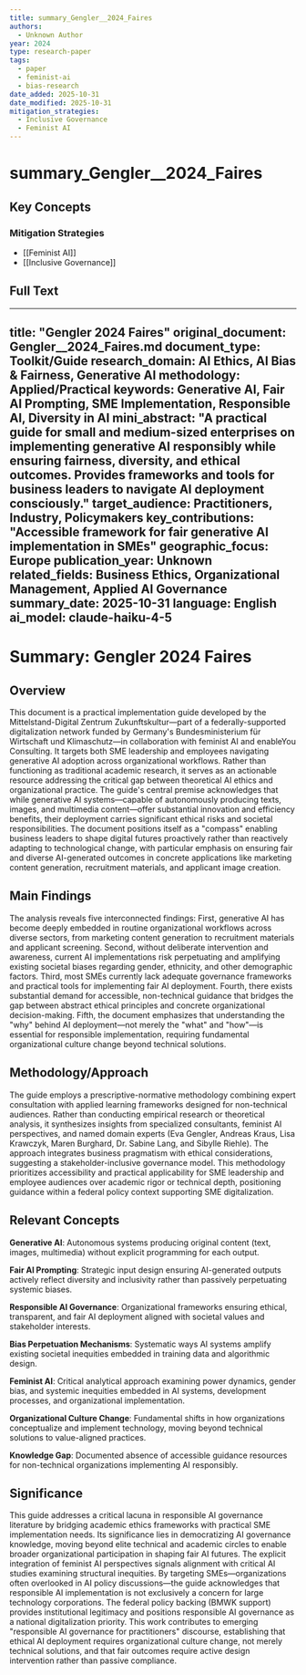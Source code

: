 ```yaml
---
title: summary_Gengler__2024_Faires
authors:
  - Unknown Author
year: 2024
type: research-paper
tags:
  - paper
  - feminist-ai
  - bias-research
date_added: 2025-10-31
date_modified: 2025-10-31
mitigation_strategies:
  - Inclusive Governance
  - Feminist AI
---
```


# summary_Gengler__2024_Faires

## Key Concepts

### Mitigation Strategies
- [[Feminist AI]]
- [[Inclusive Governance]]

## Full Text

---
title: "Gengler 2024 Faires"
original_document: Gengler__2024_Faires.md
document_type: Toolkit/Guide
research_domain: AI Ethics, AI Bias & Fairness, Generative AI
methodology: Applied/Practical
keywords: Generative AI, Fair AI Prompting, SME Implementation, Responsible AI, Diversity in AI
mini_abstract: "A practical guide for small and medium-sized enterprises on implementing generative AI responsibly while ensuring fairness, diversity, and ethical outcomes. Provides frameworks and tools for business leaders to navigate AI deployment consciously."
target_audience: Practitioners, Industry, Policymakers
key_contributions: "Accessible framework for fair generative AI implementation in SMEs"
geographic_focus: Europe
publication_year: Unknown
related_fields: Business Ethics, Organizational Management, Applied AI Governance
summary_date: 2025-10-31
language: English
ai_model: claude-haiku-4-5
---

# Summary: Gengler 2024 Faires

## Overview

This document is a practical implementation guide developed by the Mittelstand-Digital Zentrum Zukunftskultur—part of a federally-supported digitalization network funded by Germany's Bundesministerium für Wirtschaft und Klimaschutz—in collaboration with feminist AI and enableYou Consulting. It targets both SME leadership and employees navigating generative AI adoption across organizational workflows. Rather than functioning as traditional academic research, it serves as an actionable resource addressing the critical gap between theoretical AI ethics and organizational practice. The guide's central premise acknowledges that while generative AI systems—capable of autonomously producing texts, images, and multimedia content—offer substantial innovation and efficiency benefits, their deployment carries significant ethical risks and societal responsibilities. The document positions itself as a "compass" enabling business leaders to shape digital futures proactively rather than reactively adapting to technological change, with particular emphasis on ensuring fair and diverse AI-generated outcomes in concrete applications like marketing content generation, recruitment materials, and applicant image creation.

## Main Findings

The analysis reveals five interconnected findings: First, generative AI has become deeply embedded in routine organizational workflows across diverse sectors, from marketing content generation to recruitment materials and applicant screening. Second, without deliberate intervention and awareness, current AI implementations risk perpetuating and amplifying existing societal biases regarding gender, ethnicity, and other demographic factors. Third, most SMEs currently lack adequate governance frameworks and practical tools for implementing fair AI deployment. Fourth, there exists substantial demand for accessible, non-technical guidance that bridges the gap between abstract ethical principles and concrete organizational decision-making. Fifth, the document emphasizes that understanding the "why" behind AI deployment—not merely the "what" and "how"—is essential for responsible implementation, requiring fundamental organizational culture change beyond technical solutions.

## Methodology/Approach

The guide employs a prescriptive-normative methodology combining expert consultation with applied learning frameworks designed for non-technical audiences. Rather than conducting empirical research or theoretical analysis, it synthesizes insights from specialized consultants, feminist AI perspectives, and named domain experts (Eva Gengler, Andreas Kraus, Lisa Krawczyk, Maren Burghard, Dr. Sabine Lang, and Sibylle Riehle). The approach integrates business pragmatism with ethical considerations, suggesting a stakeholder-inclusive governance model. This methodology prioritizes accessibility and practical applicability for SME leadership and employee audiences over academic rigor or technical depth, positioning guidance within a federal policy context supporting SME digitalization.

## Relevant Concepts

**Generative AI**: Autonomous systems producing original content (text, images, multimedia) without explicit programming for each output.

**Fair AI Prompting**: Strategic input design ensuring AI-generated outputs actively reflect diversity and inclusivity rather than passively perpetuating systemic biases.

**Responsible AI Governance**: Organizational frameworks ensuring ethical, transparent, and fair AI deployment aligned with societal values and stakeholder interests.

**Bias Perpetuation Mechanisms**: Systematic ways AI systems amplify existing societal inequities embedded in training data and algorithmic design.

**Feminist AI**: Critical analytical approach examining power dynamics, gender bias, and systemic inequities embedded in AI systems, development processes, and organizational implementation.

**Organizational Culture Change**: Fundamental shifts in how organizations conceptualize and implement technology, moving beyond technical solutions to value-aligned practices.

**Knowledge Gap**: Documented absence of accessible guidance resources for non-technical organizations implementing AI responsibly.

## Significance

This guide addresses a critical lacuna in responsible AI governance literature by bridging academic ethics frameworks with practical SME implementation needs. Its significance lies in democratizing AI governance knowledge, moving beyond elite technical and academic circles to enable broader organizational participation in shaping fair AI futures. The explicit integration of feminist AI perspectives signals alignment with critical AI studies examining structural inequities. By targeting SMEs—organizations often overlooked in AI policy discussions—the guide acknowledges that responsible AI implementation is not exclusively a concern for large technology corporations. The federal policy backing (BMWK support) provides institutional legitimacy and positions responsible AI governance as a national digitalization priority. This work contributes to emerging "responsible AI governance for practitioners" discourse, establishing that ethical AI deployment requires organizational culture change, not merely technical solutions, and that fair outcomes require active design intervention rather than passive compliance.
